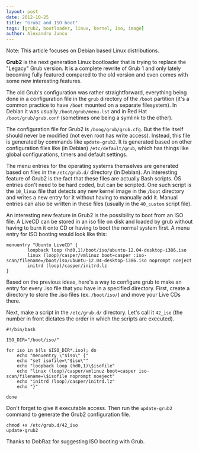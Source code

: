 ```yaml
---
layout: post
date: 2012-10-25
title: "Grub2 and ISO boot"
tags: [grub2, bootloader, linux, kernel, iso, image]
author: Alexandru Juncu
---
```


Note: This article focuses on Debian based Linux distributions.

**Grub2** is the next generation Linux bootloader that is trying to
replace the "Legacy" Grub version. It is a complete rewrite of Grub 1
and only lately becoming fully featured compared to the old version and
even comes with some new interesting features.

The old Grub's configuration was rather straightforward, everything
being done in a configuration file in the `grub` directory of the
`/boot` partition (it's a common practice to have `/boot` mounted on a
separate filesystem). In Debian it was usually `/boot/grub/menu.lst` and
in Red Hat `/boot/grub/grub.conf` (sometimes one being a symlink to the
other).

The configuration file for Grub2 is `/boog/grub/grub.cfg`. But the file
itself should never be modified (not even root has write access).
Instead, this file is generated by commands like `update-grub2`. It is
generated based on other configuration files like (in Debian)
`/etc/default/grub`, which has things like global configurations,
timers and default settings.

The menu entries for the operating systems themselves are generated
based on files in the `/etc/grub.d/` directory (in Debian). An
interesting feature of Grub2 is the fact that these files are actually
Bash scripts. OS entries don't need to be hard coded, but can be
scripted. One such script is the `10_linux` file that detects any new
kernel image in the `/boot` directory and writes a new entry for it
without having to manually add it. Manual entries can also be written in
these files (usually in the `40_custom` script file).

An interesting new feature in Grub2 is the possibility to boot from an
ISO file. A LiveCD can be stored in an iso file on disk and loaded by
grub without having to burn it onto CD or having to boot the normal
system first. A menu entry for ISO booting would look like this:

	menuentry "Ubuntu LiveCD" {
            loopback loop (hd0,1)/boot/iso/ubuntu-12.04-desktop-i386.iso
            linux (loop)/casper/vmlinuz boot=casper :iso-scan/filename=/boot/iso/ubuntu-12.04-desktop-i386.iso noprompt noeject
            initrd (loop)/casper/initrd.lz
	}

Based on the previous ideas, here's a way to configure grub to make an
entry for every .iso file that you have in a specified directory. First,
create a directory to store the .iso files (ex. `/boot/iso/`) and move
your Live CDs there.

Next, make a script in the `/etc/grub.d/` directory. Let's call it
`42_iso` (the number in front dictates the order in which the scripts
are executed).

	#!/bin/bash

	ISO_DIR="/boot/iso/"

	for iso in $(ls $ISO_DIR*.iso); do
		echo "menuentry \"$iso\" {"
		echo "set isofile=\"$iso\""
		echo "loopback loop (hd0,1)\$isofile"
		echo "linux (loop)/casper/vmlinuz boot=casper iso-scan/filename=\$isofile noprompt noeject"
		echo "initrd (loop)/casper/initrd.lz"
		echo "}"

	done

Don't forget to give it executable access. Then run the `update-grub2`
command to generate the Grub2 configuration file.

	chmod +x /etc/grub.d/42_iso
	update-grub2


Thanks to DobRaz for suggesting ISO booting with Grub.
